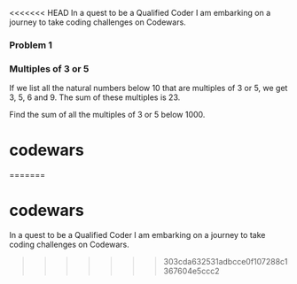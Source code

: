 <<<<<<< HEAD
In a quest to be a Qualified Coder I am embarking on a journey to take coding challenges on Codewars. 

### Problem 1
### Multiples of 3 or 5
 
If we list all the natural numbers below 10 that are multiples of 3 or 5, we get 3, 5, 6 and 9. The sum of these multiples is 23.

Find the sum of all the multiples of 3 or 5 below 1000.
# codewars
=======
# codewars
In a quest to be a Qualified Coder I am embarking on a journey to take coding challenges on Codewars.
>>>>>>> 303cda632531adbcce0f107288c1367604e5ccc2
